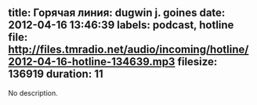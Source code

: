 title: Горячая линия: dugwin j. goines
date: 2012-04-16 13:46:39
labels: podcast, hotline
file: http://files.tmradio.net/audio/incoming/hotline/2012-04-16-hotline-134639.mp3
filesize: 136919
duration: 11
---
No description.